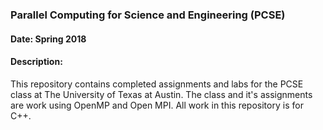 ### Parallel Computing for Science and Engineering (PCSE)
#### Date: Spring 2018
#### Description:
This repository contains completed assignments and labs for the PCSE class at The University of Texas at Austin. The class and it's assignments are work using OpenMP and Open MPI. All work in this repository is for C++.
